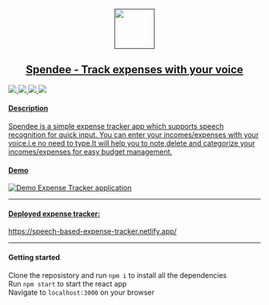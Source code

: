 <p align="center">
  <a href="" rel="noopener">
 <img width=80px src="https://img-premium.flaticon.com/png/512/2942/2942269.png?token=exp=1622321420~hmac=4864c7ee60fb37512bdbb265604717a0"</a>
</p>
<h2 align = 'center'>   Spendee - Track expenses with your voice</h2>

![](https://img.shields.io/badge/Made_with-Reactjs-20232A?style=for-the-badge&logo=react&logoColor=61DAFB)
![](https://img.shields.io/badge/Styled_with-Material_ui-007899?style=for-the-badge&logo=Material-ui)
![](https://img.shields.io/badge/Deployed_on-Netlify-00C7B7?style=for-the-badge&logo=netlify&logoColor=white)
![](https://img.shields.io/badge/IDE-Visual_Studio_Code-blue?style=for-the-badge&logo=visual%20studio%20code&logoColor=white)

#### Description ##
<p>
  Spendee is a simple expense tracker app which supports speech recognition for quick input. You can enter your incomes/expenses with your voice.i.e no need to type.It will help you to note,delete and categorize your incomes/expenses for easy budget management.
</p>

#### Demo ##
![Demo Expense Tracker application](./demo/demo.gif)

---

#### Deployed expense tracker: ##
https://speech-based-expense-tracker.netlify.app/

---

#### Getting started ##
  
  Clone the reposistory and run `npm i` to install all the dependencies<br>
  Run `npm start` to start the react app<br>
  Navigate to `localhost:3000` on your browser

